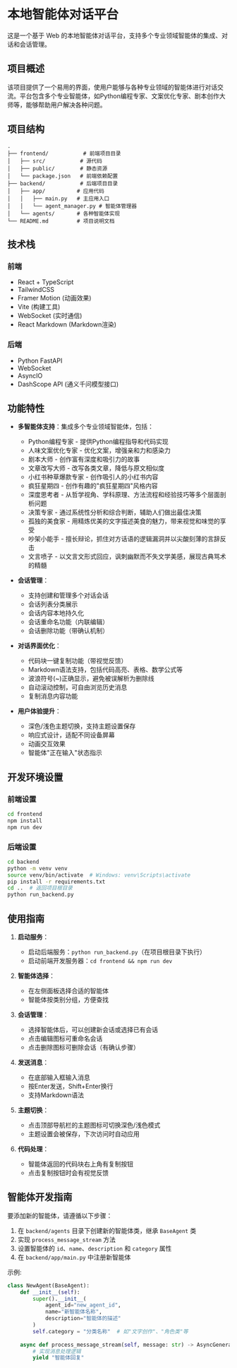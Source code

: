 # 本地智能体对话平台

这是一个基于 Web 的本地智能体对话平台，支持多个专业领域智能体的集成、对话和会话管理。

## 项目概述

该项目提供了一个易用的界面，使用户能够与各种专业领域的智能体进行对话交流。平台包含多个专业智能体，如Python编程专家、文案优化专家、剧本创作大师等，能够帮助用户解决各种问题。

## 项目结构

```
.
├── frontend/           # 前端项目目录
│   ├── src/           # 源代码
│   ├── public/        # 静态资源
│   └── package.json   # 前端依赖配置
├── backend/           # 后端项目目录
│   ├── app/          # 应用代码
│   │   ├── main.py   # 主应用入口
│   │   └── agent_manager.py # 智能体管理器
│   └── agents/       # 各种智能体实现
└── README.md         # 项目说明文档
```

## 技术栈

### 前端
- React + TypeScript
- TailwindCSS
- Framer Motion (动画效果)
- Vite (构建工具)
- WebSocket (实时通信)
- React Markdown (Markdown渲染)

### 后端
- Python FastAPI
- WebSocket
- AsyncIO
- DashScope API (通义千问模型接口)

## 功能特性

- **多智能体支持**：集成多个专业领域智能体，包括：
  - Python编程专家 - 提供Python编程指导和代码实现
  - 人味文案优化专家 - 优化文案，增强亲和力和感染力
  - 剧本大师 - 创作富有深度和吸引力的故事
  - 文章改写大师 - 改写各类文章，降低与原文相似度
  - 小红书种草爆款专家 - 创作吸引人的小红书内容
  - 疯狂星期四 - 创作有趣的"疯狂星期四"风格内容
  - 深度思考者 - 从哲学视角、学科原理、方法流程和经验技巧等多个层面剖析问题
  - 决策专家 - 通过系统性分析和综合判断，辅助人们做出最佳决策
  - 孤独的美食家 - 用精炼优美的文字描述美食的魅力，带来视觉和味觉的享受
  - 吵架小能手 - 擅长辩论，抓住对方话语的逻辑漏洞并以尖酸刻薄的言辞反击
  - 文言喷子 - 以文言文形式回应，讽刺幽默而不失文学美感，展现古典骂术的精髓

- **会话管理**：
  - 支持创建和管理多个对话会话
  - 会话列表分类展示
  - 会话内容本地持久化
  - 会话重命名功能（内联编辑）
  - 会话删除功能（带确认机制）

- **对话界面优化**：
  - 代码块一键复制功能（带视觉反馈）
  - Markdown语法支持，包括代码高亮、表格、数学公式等
  - 波浪符号(~)正确显示，避免被误解析为删除线
  - 自动滚动控制，可自由浏览历史消息
  - 复制消息内容功能

- **用户体验提升**：
  - 深色/浅色主题切换，支持主题设置保存
  - 响应式设计，适配不同设备屏幕
  - 动画交互效果
  - 智能体"正在输入"状态指示

## 开发环境设置

### 前端设置
```bash
cd frontend
npm install
npm run dev
```

### 后端设置
```bash
cd backend
python -m venv venv
source venv/bin/activate  # Windows: venv\Scripts\activate
pip install -r requirements.txt
cd ..  # 返回项目根目录
python run_backend.py
```

## 使用指南

1. **启动服务**：
   - 启动后端服务：`python run_backend.py`（在项目根目录下执行）
   - 启动前端开发服务器：`cd frontend && npm run dev`

2. **智能体选择**：
   - 在左侧面板选择合适的智能体
   - 智能体按类别分组，方便查找

3. **会话管理**：
   - 选择智能体后，可以创建新会话或选择已有会话
   - 点击编辑图标可重命名会话
   - 点击删除图标可删除会话（有确认步骤）

4. **发送消息**：
   - 在底部输入框输入消息
   - 按Enter发送，Shift+Enter换行
   - 支持Markdown语法

5. **主题切换**：
   - 点击顶部导航栏的主题图标可切换深色/浅色模式
   - 主题设置会被保存，下次访问时自动应用

6. **代码处理**：
   - 智能体返回的代码块右上角有复制按钮
   - 点击复制按钮时会有视觉反馈

## 智能体开发指南

要添加新的智能体，请遵循以下步骤：

1. 在 `backend/agents` 目录下创建新的智能体类，继承 `BaseAgent` 类
2. 实现 `process_message_stream` 方法
3. 设置智能体的 `id`、`name`、`description` 和 `category` 属性
4. 在 `backend/app/main.py` 中注册新智能体

示例:
```python
class NewAgent(BaseAgent):
    def __init__(self):
        super().__init__(
            agent_id="new_agent_id",
            name="新智能体名称",
            description="智能体的描述"
        )
        self.category = "分类名称"  # 如"文字创作"、"角色类"等
        
    async def process_message_stream(self, message: str) -> AsyncGenerator[str, None]:
        # 实现消息处理逻辑
        yield "智能体回复"
```
